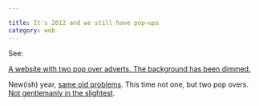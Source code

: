 ```yaml
---

title: It's 2012 and we still have pop–ups
category: web
---
```


See:

[A website with two pop over adverts. The background has been dimmed.](https://www.smartplanet.com/blog/business-brains/is-it-time-for-your-company-to-appoint-a-chief-customer-officer/21746)

New(ish) year, [same old problems](https://leonpaternoster.com/2011/02/pop-ups/). This time not one, but two pop overs. [Not gentlemanly in the slightest](https://www.informationarchitects.jp/en/the-electronic-gentleman-or-why-usability-is-the-first-step-to-interactive-sexyness/).

